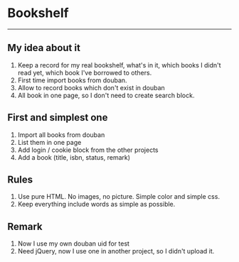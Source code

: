 # Bookshelf
----------

## My idea about it

1. Keep a record for my real bookshelf, what's in it, which books I didn't read yet, which book I've borrowed to others.
2. First time import books from douban.
3. Allow to record books which don't exist in douban
4. All book in one page, so I don't need to create search block.

## First and simplest one
1. Import all books from douban
2. List them in one page
3. Add login / cookie block from the other projects
4. Add a book (title, isbn, status, remark)

## Rules
1. Use pure HTML. No images, no picture. Simple color and simple css.
2. Keep everything include words as simple as possible.

## Remark
1. Now I use my own douban uid for test
2. Need jQuery, now I use one in another project, so I didn't upload it.